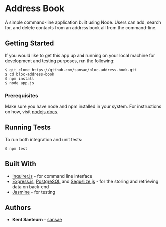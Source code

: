 # Address Book

A simple command-line application built using Node. Users can add, search for, and delete contacts from an address book all from the command-line.

## Getting Started

If you would like to get this app up and running on your local machine for development and testing purposes, run the following:

```
$ git clone https://github.com/sansae/bloc-address-book.git
$ cd bloc-address-book
$ npm install
$ node app.js
```

### Prerequisites

Make sure you have node and npm installed in your system. For instructions on how, visit [nodejs docs](https://nodejs.org/en/download/package-manager/).

## Running Tests

To run both integration and unit tests:

```
$ npm test
```

## Built With

* [Inquirer.js](https://www.npmjs.com/package/inquirer) - for command line interface
* [Express.js](https://expressjs.com/), [PostgreSQL](https://www.postgresql.org/) and [Sequelize.js](https://www.npmjs.com/package/sequelize) - for the storing and retrieving data on back-end
* [Jasmine](https://jasmine.github.io/) - for testing

## Authors

* **Kent Saeteurn** - [sansae](https://github.com/sansae)
